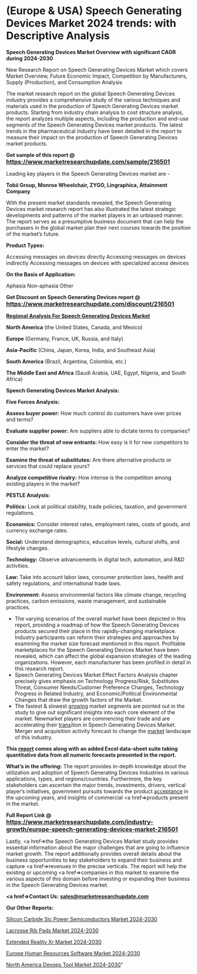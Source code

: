 # (Europe & USA) Speech Generating Devices Market 2024 trends: with Descriptive Analysis

<strong>Speech Generating Devices Market Overview with significant CAGR during 2024-2030</strong>

New Research Report on Speech Generating Devices Market which covers Market Overview, Future Economic Impact, Competition by Manufacturers, Supply (Production), and Consumption Analysis

The market research report on the global Speech Generating Devices industry provides a comprehensive study of the various techniques and materials used in the production of Speech Generating Devices market products. Starting from industry chain analysis to cost structure analysis, the report analyzes multiple aspects, including the production and end-use segments of the Speech Generating Devices market products. The latest trends in the pharmaceutical industry have been detailed in the report to measure their impact on the production of Speech Generating Devices market products.

<strong>Get sample of this report @ <a href=https://www.marketresearchupdate.com/sample/216501><font size=3 color=#0000ff>https://www.marketresearchupdate.com/sample/216501</font></a></strong>

Leading key players in the Speech Generating Devices market are -

<strong>Tobii Group, Monroe Wheelchair, ZYGO, Lingraphica, Attainment Company</strong>

With the present market standards revealed, the Speech Generating Devices market research report has also illustrated the latest strategic developments and patterns of the market players in an unbiased manner. The report serves as a presumptive business document that can help the purchasers in the global market plan their next courses towards the position of the market’s future.

<strong>Product Types:</strong>

Accessing messages on devices directly
Accessing messages on devices indirectly
Accessing messages on devices with specialized access devices

<strong>On the Basis of Application:</strong>

Aphasia
Non-aphasia
Other

<strong>Get Discount on Speech Generating Devices report @ <a href=https://www.marketresearchupdate.com/discount/216501><font size=3 color=#0000ff>https://www.marketresearchupdate.com/discount/216501</font></a></strong>

<strong><u><b>Regional Analysis For Speech Generating Devices Market</b></u></strong>

<strong><b>North America</b></strong> (the United States, Canada, and Mexico)

<strong><b>Europe </b></strong>(Germany, France, UK, Russia, and Italy)

<strong><b>Asia-Pacific</b></strong> (China, Japan, Korea, India, and Southeast Asia)

<strong><b>South America</b></strong> (Brazil, Argentina, Colombia, etc.)

<strong><b>The Middle East and Africa</b></strong> (Saudi Arabia, UAE, Egypt, Nigeria, and South Africa)

<strong>Speech Generating Devices Market Analysis:</strong>

<strong>Five Forces Analysis:</strong>

<strong>Assess buyer power:</strong> How much control do customers have over prices and terms?

<strong>Evaluate supplier power:</strong> Are suppliers able to dictate terms to companies?

<strong>Consider the threat of new entrants:</strong> How easy is it for new competitors to enter the market?

<strong>Examine the threat of substitutes:</strong> Are there alternative products or services that could replace yours?

<strong>Analyze competitive rivalry:</strong> How intense is the competition among existing players in the market?

<strong>PESTLE Analysis:</strong>

<strong>Politics:</strong> Look at political stability, trade policies, taxation, and government regulations.

<strong>Economics:</strong> Consider interest rates, employment rates, costs of goods, and currency exchange rates.

<strong>Social:</strong> Understand demographics, education levels, cultural shifts, and lifestyle changes.

<strong>Technology:</strong> Observe advancements in digital tech, automation, and R&D activities.

<strong>Law:</strong> Take into account labor laws, consumer protection laws, health and safety regulations, and international trade laws.

<strong>Environment:</strong> Assess environmental factors like climate change, recycling practices, carbon emissions, waste management, and sustainable practices.

<ul>
  <li>The varying scenarios of the overall market have been depicted in this report, providing a roadmap of how the Speech Generating Devices products secured their place in this rapidly-changing marketplace. Industry participants can reform their strategies and approaches by examining the market size forecast mentioned in this report. Profitable marketplaces for the Speech Generating Devices Market have been revealed, which can affect the global expansion strategies of the leading organizations. However, each manufacturer has been profiled in detail in this research report.</li>
  <li>Speech Generating Devices Market Effect Factors Analysis chapter precisely gives emphasis on Technology Progress/Risk, Substitutes Threat, Consumer Needs/Customer Preference Changes, Technology Progress in Related Industry, and Economic/Political Environmental Changes that draw the growth factors of the Market.</li>
  <li>The fastest &amp; slowest <a href=ASDF991299>growing</a> market segments are pointed out in the study to give out significant insights into each core element of the market. Newmarket players are commencing their trade and are accelerating their <a href=>trans</a>ition in Speech Generating Devices Market. Merger and acquisition activity forecast to change the <a href=>market</a> landscape of this industry.</li>
</ul>
<strong>This <a href=>report</a> comes along with an added Excel data-sheet suite taking quantitative data from all numeric forecasts presented in the report.</strong>

<strong>What’s in the offering:</strong> The report provides in-depth knowledge about the utilization and adoption of Speech Generating Devices Industries in various applications, types, and regions/countries. Furthermore, the key stakeholders can ascertain the major trends, investments, drivers, vertical player’s initiatives, government pursuits towards the product <a href=ASDF881288>acceptance</a> in the upcoming years, and insights of commercial <a href=>products</a> present in the market.

<strong>Full Report Link @ <a href=https://www.marketresearchupdate.com/industry-growth/europe-speech-generating-devices-market-216501><font size=3 color=#0000ff>https://www.marketresearchupdate.com/industry-growth/europe-speech-generating-devices-market-216501</font></a></strong>

Lastly, <a href=>the</a> Speech Generating Devices Market study provides essential information about the major challenges that are going to influence market growth. The report additionally provides overall details about the business opportunities to key stakeholders to expand their business and capture <a href=>revenues</a> in the precise verticals. The report will help the existing or upcoming <a href=>companies</a> in this market to examine the various aspects of this domain before investing or expanding their business in the Speech Generating Devices market.

<strong><a href=><strong>Contact Us:</strong></a></strong>
<strong>sales@marketresearchupdate.com</strong>

<strong>Our Other Reports:</strong>

<a href=https://www.linkedin.com/pulse/silicon-carbide-sic-power-semiconductors-market>Silicon Carbide Sic Power Semiconductors Market 2024-2030</a>

<a href=https://www.linkedin.com/pulse/lacrosse-rib-pads-market-sizing-up-anticipating>Lacrosse Rib Pads Market 2024-2030</a>

<a href=https://www.linkedin.com/pulse/extended-reality-xr-market-outlooks-2023-size-shares-growth>Extended Reality Xr Market 2024-2030</a>

<a href=https://www.linkedin.com/pulse/europe-human-resources-software-market-hjjcf/>Europe Human Resources Software Market 2024-2030</a>

<a href=https://www.linkedin.com/pulse/north-america-devops-tool-market-trends-qovsf/>North America Devops Tool Market 2024-2030</a>"
